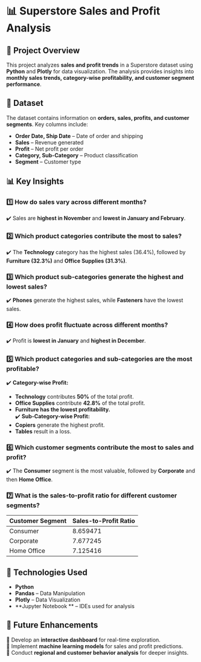 # 📊 Superstore Sales and Profit Analysis  

## 📝 Project Overview  
This project analyzes **sales and profit trends** in a Superstore dataset using **Python** and **Plotly** for data visualization. The analysis provides insights into **monthly sales trends, category-wise profitability, and customer segment performance**.  

## 📂 Dataset  
The dataset contains information on **orders, sales, profits, and customer segments**. Key columns include:  
- **Order Date, Ship Date** – Date of order and shipping  
- **Sales** – Revenue generated  
- **Profit** – Net profit per order  
- **Category, Sub-Category** – Product classification  
- **Segment** – Customer type  

## 📊 Key Insights  

### **1️⃣ How do sales vary across different months?**  
✔️ Sales are **highest in November** and **lowest in January and February**.  

### **2️⃣ Which product categories contribute the most to sales?**  
✔️ The **Technology** category has the highest sales (36.4%), followed by **Furniture (32.3%)** and **Office Supplies (31.3%)**.  

### **3️⃣ Which product sub-categories generate the highest and lowest sales?**  
✔️ **Phones** generate the highest sales, while **Fasteners** have the lowest sales.  

### **4️⃣ How does profit fluctuate across different months?**  
✔️ Profit is **lowest in January** and **highest in December**.  

### **5️⃣ Which product categories and sub-categories are the most profitable?**  
✔️ **Category-wise Profit:**  
   - **Technology** contributes **50%** of the total profit.  
   - **Office Supplies** contribute **42.8%** of the total profit.  
   - **Furniture has the lowest profitability.**  
✔️ **Sub-Category-wise Profit:**  
   - **Copiers** generate the highest profit.  
   - **Tables** result in a loss.  

### **6️⃣ Which customer segments contribute the most to sales and profit?**  
✔️ The **Consumer** segment is the most valuable, followed by **Corporate** and then **Home Office**.  

### **7️⃣ What is the sales-to-profit ratio for different customer segments?**  

| Customer Segment | Sales-to-Profit Ratio |
|-----------------|----------------------|
| Consumer        | 8.659471             |
| Corporate       | 7.677245             |
| Home Office     | 7.125416             |

## 📌 Technologies Used  
- **Python**  
- **Pandas** – Data Manipulation  
- **Plotly** – Data Visualization  
- **Jupyter Notebook ** – IDEs used for analysis  

## 📌 Future Enhancements  
🔹 Develop an **interactive dashboard** for real-time exploration.  
🔹 Implement **machine learning models** for sales and profit predictions.  
🔹 Conduct **regional and customer behavior analysis** for deeper insights.  

